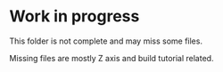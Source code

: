 # Work in progress

This folder is not complete and may miss some files.

Missing files are mostly Z axis and build tutorial related.
